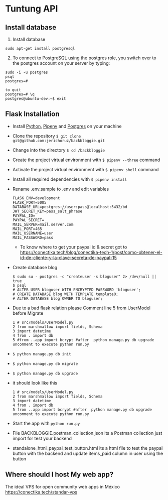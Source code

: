 # Tuntung API

## Install database

1. Install database

```
sudo apt-get install postgresql
```

2. To connect to PostgreSQL using the postgres role, you switch over to the postgres account on your server by typing:

```
sudo -i -u postgres
psql
postgres=#

to quit
postgres=# \q
postgres@ubuntu-dev:~$ exit
```

## Flask Installation

- Install [Python](https://www.python.org/downloads/), [Pipenv](https://docs.pipenv.org/) and [Postgres](https://www.postgresql.org/) on your machine
- Clone the repository `$ git clone git@github.com:jerichoruz/backbloggie.git`
- Change into the directory `$ cd /backbloggie`
- Create the project virtual environment with `$ pipenv --three` command
- Activate the project virtual environment with `$ pipenv shell` command
- Install all required dependencies with `$ pipenv install`
- Rename .env.sample to .env and edit variables

  ```
  FLASK_ENV=development
  FLASK_PORT=5005
  DATABASE_URL=postgres://user:pass@localhost:5432/bd
  JWT_SECRET_KEY=pass_salt_phrase
  PAYPAL_ID=
  PAYPAL_SECRET=
  MAIL_SERVER=mail.server.com
  MAIL_PORT=465
  MAIL_USERNAME=user
  MAIL_PASSWORD=pass
  ```

  - To know where to get your paypal id & secret got to https://conectika.tech/blog/conectika-tech-1/post/como-obtener-el-id-de-cliente-y-la-clave-secreta-de-paypal-15

- Create database blog
  ```
  $ sudo su - postgres -c "createuser -s bloguser" 2> /dev/null || true
  $ psql
  # ALTER USER bloguser WITH ENCRYPTED PASSWORD 'bloguser';
  # CREATE DATABASE blog WITH TEMPLATE template0;
  # ALTER DATABASE blog OWNER TO bloguser;
  ```
- Due to a bad flask relation please Comment line 5 from UserModel before Migrate
  ```
  1 # src/models/UserModel.py
  2 from marshmallow import fields, Schema
  3 import datetime
  4 from . import db
  5 #from ..app import bcrypt #after  python manage.py db upgrade uncomment to execute python run.py
  ```
- `$ python manage.py db init`
- `$ python manage.py db migrate`
- `$ python manage.py db upgrade`
- it should look like this

  ```
  1 # src/models/UserModel.py
  2 from marshmallow import fields, Schema
  3 import datetime
  4 from . import db
  5 from ..app import bcrypt #after  python manage.py db upgrade uncomment to execute python run.py
  ```

- Start the app with `python run.py`
- File BACKBLOGGIE.postman_collection.json its a Postman collection just import for test your backend
- standalone_html_paypal_test_button.html its a html file to test the paypal button with the backend and update items_paid column in user using the button

## Where should I host My web app?

The ideal VPS for open community web apps in México https://conectika.tech/standar-vps
